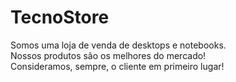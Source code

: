 # TecnoStore


Somos uma loja de venda de desktops e notebooks.
<br>
Nossos produtos são os melhores do mercado!
<br>
Consideramos, sempre, o cliente em primeiro lugar!